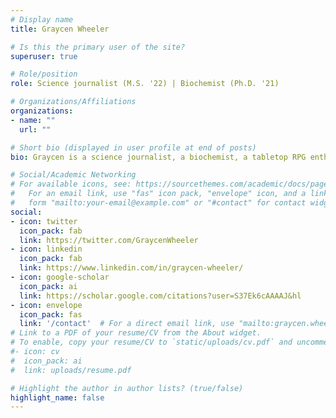 ```yaml
---
# Display name
title: Graycen Wheeler

# Is this the primary user of the site?
superuser: true

# Role/position
role: Science journalist (M.S. '22) | Biochemist (Ph.D. '21)

# Organizations/Affiliations
organizations:
- name: ""
  url: ""

# Short bio (displayed in user profile at end of posts)
bio: Graycen is a science journalist, a biochemist, a tabletop RPG enthusiast, and several other things.

# Social/Academic Networking
# For available icons, see: https://sourcethemes.com/academic/docs/page-builder/#icons
#   For an email link, use "fas" icon pack, "envelope" icon, and a link in the
#   form "mailto:your-email@example.com" or "#contact" for contact widget.
social:
- icon: twitter
  icon_pack: fab
  link: https://twitter.com/GraycenWheeler
- icon: linkedin
  icon_pack: fab
  link: https://www.linkedin.com/in/graycen-wheeler/
- icon: google-scholar
  icon_pack: ai
  link: https://scholar.google.com/citations?user=S37Ek6cAAAAJ&hl
- icon: envelope
  icon_pack: fas
  link: '/contact'  # For a direct email link, use "mailto:graycen.wheeler@gmail.com".
# Link to a PDF of your resume/CV from the About widget.
# To enable, copy your resume/CV to `static/uploads/cv.pdf` and uncomment the lines below.
#- icon: cv
#  icon_pack: ai
#  link: uploads/resume.pdf

# Highlight the author in author lists? (true/false)
highlight_name: false
---
```


